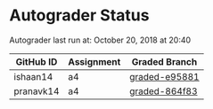# Autograder Status
Autograder last run at: October 20, 2018 at 20:40

| GitHub ID | Assignment | Graded Branch |
|-----------|------------|---------------|
| ishaan14 | a4 | [graded-e95881](https://github.com/Fall2018COMP401-001/a4-ishaan14/tree/graded-e95881) | 
| pranavk14 | a4 | [graded-864f83](https://github.com/Fall2018COMP401-001/a4-pranavk14/tree/graded-864f83) | 
